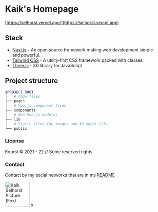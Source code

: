# Kaik's Homepage

[https://selhorst.vercel.app/](https://selhorst.vercel.app)

## Stack

- [Nuxt.js](https://nuxt.com) - An open source framework making web development simple and powerful.
- [Tailwind CSS](https://tailwindcss.com) - A utility-first CSS framework packed with classes.
- [Three.js](https://threejs.org/) - 3D library for JavaScript

## Project structure

```bash
$PROJECT_ROOT
│   # Page files
├── pages
│   # Vue.js component files
├── components
│   # Non-Vue.js modules
├── lib
│   # Static files for images and 3d model file
└── public
```

### License

Koorst © 2021 - 22 // Some reserved rights.

### Contact

Contact by my social networks that are in my [README](https://github.com/KaikSelhorst)

<a href='https://github.com/KaikSelhorst' target='_blank'>
  <img src='https://avatars.githubusercontent.com/u/82120356?v=4'  width=80 alt='Kaik Selhorst Picture (Fox)' title='Kaik Selhorst'/>
</a>
s
